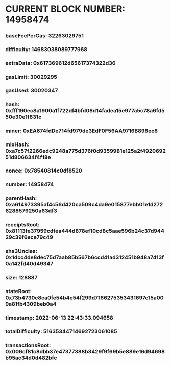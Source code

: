 # CURRENT BLOCK NUMBER: 14958474

### baseFeePerGas: 32263029751
### difficulty: 14683038089777968
### extraData: 0x617369612d65617374322d36
### gasLimit: 30029295
### gasUsed: 30020347
### hash: 0xfff190ec8a1900a1f722df4bfd08d14fadea15e977a5c78a6fd550e30e1f831c
### miner: 0xEA674fdDe714fd979de3EdF0F56AA9716B898ec8
### mixHash: 0xa7c57f2266edc9248a775d376f0d9359981e125a2f492069251d806634f4f18e
### nonce: 0x78540814c0df8520
### number: 14958474
### parentHash: 0xa614973395af4c56d420ca509c4da9e015877ebb01e1d2726288579250a63df3
### receiptsRoot: 0x81113fe37959cdfea444d878ef10cd8c5aae596b24c37d94429c39f6ece79c49
### sha3Uncles: 0x1dcc4de8dec75d7aab85b567b6ccd41ad312451b948a7413f0a142fd40d49347
### size: 128887
### stateRoot: 0x73b4730c8ca0fe54b4e54f299d7166275353431697c15a009a81fb4309beb0a4
### timestamp: 2022-06-13 22:43:33.094658
### totalDifficulty: 51635344714692723061085
### transactionsRoot: 0x006cf81c8dbb37e47377388b3429f9f69b5e889e16d94698b95ac34d0d482bfc
